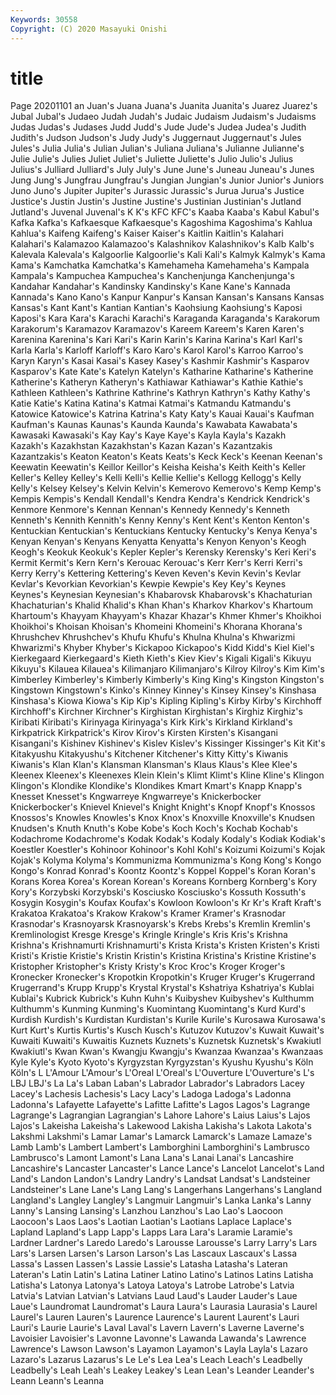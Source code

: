 ```yaml
---
Keywords: 30558
Copyright: (C) 2020 Masayuki Onishi
---
```


# title
Page 20201101
an Juan's Juana Juana's Juanita
Juanita's Juarez Juarez's Jubal Jubal's Judaeo Judah Judah's Judaic Judaism
Judaism's Judaisms Judas Judas's Judases Judd Judd's Jude Jude's Judea
Judea's Judith Judith's Judson Judson's Judy Judy's Juggernaut Juggernaut's Jules
Jules's Julia Julia's Julian Julian's Juliana Juliana's Julianne Julianne's Julie
Julie's Julies Juliet Juliet's Juliette Juliette's Julio Julio's Julius Julius's
Julliard Julliard's July July's June June's Juneau Juneau's Junes Jung
Jung's Jungfrau Jungfrau's Jungian Jungian's Junior Junior's Juniors Juno Juno's
Jupiter Jupiter's Jurassic Jurassic's Jurua Jurua's Justice Justice's Justin Justin's
Justine Justine's Justinian Justinian's Jutland Jutland's Juvenal Juvenal's K K's
KFC KFC's Kaaba Kaaba's Kabul Kabul's Kafka Kafka's Kafkaesque Kafkaesque's
Kagoshima Kagoshima's Kahlua Kahlua's Kaifeng Kaifeng's Kaiser Kaiser's Kaitlin Kaitlin's
Kalahari Kalahari's Kalamazoo Kalamazoo's Kalashnikov Kalashnikov's Kalb Kalb's Kalevala Kalevala's
Kalgoorlie Kalgoorlie's Kali Kali's Kalmyk Kalmyk's Kama Kama's Kamchatka Kamchatka's
Kamehameha Kamehameha's Kampala Kampala's Kampuchea Kampuchea's Kanchenjunga Kanchenjunga's Kandahar Kandahar's
Kandinsky Kandinsky's Kane Kane's Kannada Kannada's Kano Kano's Kanpur Kanpur's
Kansan Kansan's Kansans Kansas Kansas's Kant Kant's Kantian Kantian's Kaohsiung
Kaohsiung's Kaposi Kaposi's Kara Kara's Karachi Karachi's Karaganda Karaganda's Karakorum
Karakorum's Karamazov Karamazov's Kareem Kareem's Karen Karen's Karenina Karenina's Kari
Kari's Karin Karin's Karina Karina's Karl Karl's Karla Karla's Karloff
Karloff's Karo Karo's Karol Karol's Karroo Karroo's Karyn Karyn's Kasai
Kasai's Kasey Kasey's Kashmir Kashmir's Kasparov Kasparov's Kate Kate's Katelyn
Katelyn's Katharine Katharine's Katherine Katherine's Katheryn Katheryn's Kathiawar Kathiawar's Kathie
Kathie's Kathleen Kathleen's Kathrine Kathrine's Kathryn Kathryn's Kathy Kathy's Katie
Katie's Katina Katina's Katmai Katmai's Katmandu Katmandu's Katowice Katowice's Katrina
Katrina's Katy Katy's Kauai Kauai's Kaufman Kaufman's Kaunas Kaunas's Kaunda
Kaunda's Kawabata Kawabata's Kawasaki Kawasaki's Kay Kay's Kaye Kaye's Kayla
Kayla's Kazakh Kazakh's Kazakhstan Kazakhstan's Kazan Kazan's Kazantzakis Kazantzakis's Keaton
Keaton's Keats Keats's Keck Keck's Keenan Keenan's Keewatin Keewatin's Keillor
Keillor's Keisha Keisha's Keith Keith's Keller Keller's Kelley Kelley's Kelli
Kelli's Kellie Kellie's Kellogg Kellogg's Kelly Kelly's Kelsey Kelsey's Kelvin
Kelvin's Kemerovo Kemerovo's Kemp Kemp's Kempis Kempis's Kendall Kendall's Kendra
Kendra's Kendrick Kendrick's Kenmore Kenmore's Kennan Kennan's Kennedy Kennedy's Kenneth
Kenneth's Kennith Kennith's Kenny Kenny's Kent Kent's Kenton Kenton's Kentuckian
Kentuckian's Kentuckians Kentucky Kentucky's Kenya Kenya's Kenyan Kenyan's Kenyans Kenyatta
Kenyatta's Kenyon Kenyon's Keogh Keogh's Keokuk Keokuk's Kepler Kepler's Kerensky
Kerensky's Keri Keri's Kermit Kermit's Kern Kern's Kerouac Kerouac's Kerr
Kerr's Kerri Kerri's Kerry Kerry's Kettering Kettering's Keven Keven's Kevin
Kevin's Kevlar Kevlar's Kevorkian Kevorkian's Kewpie Kewpie's Key Key's Keynes
Keynes's Keynesian Keynesian's Khabarovsk Khabarovsk's Khachaturian Khachaturian's Khalid Khalid's Khan
Khan's Kharkov Kharkov's Khartoum Khartoum's Khayyam Khayyam's Khazar Khazar's Khmer
Khmer's Khoikhoi Khoikhoi's Khoisan Khoisan's Khomeini Khomeini's Khorana Khorana's Khrushchev
Khrushchev's Khufu Khufu's Khulna Khulna's Khwarizmi Khwarizmi's Khyber Khyber's Kickapoo
Kickapoo's Kidd Kidd's Kiel Kiel's Kierkegaard Kierkegaard's Kieth Kieth's Kiev
Kiev's Kigali Kigali's Kikuyu Kikuyu's Kilauea Kilauea's Kilimanjaro Kilimanjaro's Kilroy
Kilroy's Kim Kim's Kimberley Kimberley's Kimberly Kimberly's King King's Kingston
Kingston's Kingstown Kingstown's Kinko's Kinney Kinney's Kinsey Kinsey's Kinshasa Kinshasa's
Kiowa Kiowa's Kip Kip's Kipling Kipling's Kirby Kirby's Kirchhoff Kirchhoff's
Kirchner Kirchner's Kirghistan Kirghistan's Kirghiz Kirghiz's Kiribati Kiribati's Kirinyaga Kirinyaga's
Kirk Kirk's Kirkland Kirkland's Kirkpatrick Kirkpatrick's Kirov Kirov's Kirsten Kirsten's
Kisangani Kisangani's Kishinev Kishinev's Kislev Kislev's Kissinger Kissinger's Kit Kit's
Kitakyushu Kitakyushu's Kitchener Kitchener's Kitty Kitty's Kiwanis Kiwanis's Klan Klan's
Klansman Klansman's Klaus Klaus's Klee Klee's Kleenex Kleenex's Kleenexes Klein
Klein's Klimt Klimt's Kline Kline's Klingon Klingon's Klondike Klondike's Klondikes
Kmart Kmart's Knapp Knapp's Knesset Knesset's Kngwarreye Kngwarreye's Knickerbocker Knickerbocker's
Knievel Knievel's Knight Knight's Knopf Knopf's Knossos Knossos's Knowles Knowles's
Knox Knox's Knoxville Knoxville's Knudsen Knudsen's Knuth Knuth's Kobe Kobe's
Koch Koch's Kochab Kochab's Kodachrome Kodachrome's Kodak Kodak's Kodaly Kodaly's
Kodiak Kodiak's Koestler Koestler's Kohinoor Kohinoor's Kohl Kohl's Koizumi Koizumi's
Kojak Kojak's Kolyma Kolyma's Kommunizma Kommunizma's Kong Kong's Kongo Kongo's
Konrad Konrad's Koontz Koontz's Koppel Koppel's Koran Koran's Korans Korea
Korea's Korean Korean's Koreans Kornberg Kornberg's Kory Kory's Korzybski Korzybski's
Kosciusko Kosciusko's Kossuth Kossuth's Kosygin Kosygin's Koufax Koufax's Kowloon Kowloon's
Kr Kr's Kraft Kraft's Krakatoa Krakatoa's Krakow Krakow's Kramer Kramer's
Krasnodar Krasnodar's Krasnoyarsk Krasnoyarsk's Krebs Krebs's Kremlin Kremlin's Kremlinologist Kresge
Kresge's Kringle Kringle's Kris Kris's Krishna Krishna's Krishnamurti Krishnamurti's Krista
Krista's Kristen Kristen's Kristi Kristi's Kristie Kristie's Kristin Kristin's Kristina
Kristina's Kristine Kristine's Kristopher Kristopher's Kristy Kristy's Kroc Kroc's Kroger
Kroger's Kronecker Kronecker's Kropotkin Kropotkin's Kruger Kruger's Krugerrand Krugerrand's Krupp
Krupp's Krystal Krystal's Kshatriya Kshatriya's Kublai Kublai's Kubrick Kubrick's Kuhn
Kuhn's Kuibyshev Kuibyshev's Kulthumm Kulthumm's Kunming Kunming's Kuomintang Kuomintang's Kurd
Kurd's Kurdish Kurdish's Kurdistan Kurdistan's Kurile Kurile's Kurosawa Kurosawa's Kurt
Kurt's Kurtis Kurtis's Kusch Kusch's Kutuzov Kutuzov's Kuwait Kuwait's Kuwaiti
Kuwaiti's Kuwaitis Kuznets Kuznets's Kuznetsk Kuznetsk's Kwakiutl Kwakiutl's Kwan Kwan's
Kwangju Kwangju's Kwanzaa Kwanzaa's Kwanzaas Kyle Kyle's Kyoto Kyoto's Kyrgyzstan
Kyrgyzstan's Kyushu Kyushu's Köln Köln's L L'Amour L'Amour's L'Oreal L'Oreal's
L'Ouverture L'Ouverture's L's LBJ LBJ's La La's Laban Laban's Labrador
Labrador's Labradors Lacey Lacey's Lachesis Lachesis's Lacy Lacy's Ladoga Ladoga's
Ladonna Ladonna's Lafayette Lafayette's Lafitte Lafitte's Lagos Lagos's Lagrange Lagrange's
Lagrangian Lagrangian's Lahore Lahore's Laius Laius's Lajos Lajos's Lakeisha Lakeisha's
Lakewood Lakisha Lakisha's Lakota Lakota's Lakshmi Lakshmi's Lamar Lamar's Lamarck
Lamarck's Lamaze Lamaze's Lamb Lamb's Lambert Lambert's Lamborghini Lamborghini's Lambrusco
Lambrusco's Lamont Lamont's Lana Lana's Lanai Lanai's Lancashire Lancashire's Lancaster
Lancaster's Lance Lance's Lancelot Lancelot's Land Land's Landon Landon's Landry
Landry's Landsat Landsat's Landsteiner Landsteiner's Lane Lane's Lang Lang's Langerhans
Langerhans's Langland Langland's Langley Langley's Langmuir Langmuir's Lanka Lanka's Lanny
Lanny's Lansing Lansing's Lanzhou Lanzhou's Lao Lao's Laocoon Laocoon's Laos
Laos's Laotian Laotian's Laotians Laplace Laplace's Lapland Lapland's Lapp Lapp's
Lapps Lara Lara's Laramie Laramie's Lardner Lardner's Laredo Laredo's Larousse
Larousse's Larry Larry's Lars Lars's Larsen Larsen's Larson Larson's Las
Lascaux Lascaux's Lassa Lassa's Lassen Lassen's Lassie Lassie's Latasha Latasha's
Lateran Lateran's Latin Latin's Latina Latiner Latino Latino's Latinos Latins
Latisha Latisha's Latonya Latonya's Latoya Latoya's Latrobe Latrobe's Latvia Latvia's
Latvian Latvian's Latvians Laud Laud's Lauder Lauder's Laue Laue's Laundromat
Laundromat's Laura Laura's Laurasia Laurasia's Laurel Laurel's Lauren Lauren's Laurence
Laurence's Laurent Laurent's Lauri Lauri's Laurie Laurie's Laval Laval's Lavern
Lavern's Laverne Laverne's Lavoisier Lavoisier's Lavonne Lavonne's Lawanda Lawanda's Lawrence
Lawrence's Lawson Lawson's Layamon Layamon's Layla Layla's Lazaro Lazaro's Lazarus
Lazarus's Le Le's Lea Lea's Leach Leach's Leadbelly Leadbelly's Leah
Leah's Leakey Leakey's Lean Lean's Leander Leander's Leann Leann's Leanna
